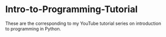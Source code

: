 # Intro-to-Programming-Tutorial
These are the corresponding to my YouTube tutorial series on introduction to programming in Python.
